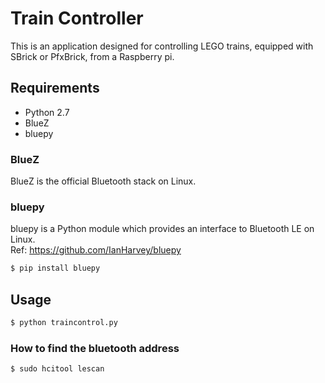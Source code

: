 # Train Controller

This is an application designed for controlling LEGO trains, equipped with SBrick or PfxBrick, from a Raspberry pi.

## Requirements
* Python 2.7
* BlueZ
* bluepy

### BlueZ
BlueZ is the official Bluetooth stack on Linux.

### bluepy
bluepy is a Python module which provides an interface to Bluetooth LE on Linux.<br />
Ref: https://github.com/IanHarvey/bluepy
```bash
$ pip install bluepy
```

## Usage
```bash
$ python traincontrol.py
```

### How to find the bluetooth address
```bash
$ sudo hcitool lescan
```
